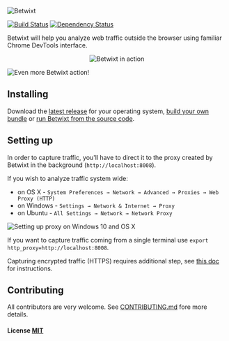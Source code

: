 ![Betwixt](http://i.imgur.com/TKNRxnx.png)

[![Build Status](https://travis-ci.org/kdzwinel/betwixt.svg?branch=master)](https://travis-ci.org/kdzwinel/betwixt)
[![Dependency Status](https://david-dm.org/kdzwinel/betwixt.svg)](https://david-dm.org/kdzwinel/betwixt)

Betwixt will help you analyze web traffic outside the browser using familiar Chrome DevTools interface.

<p align="center"><img src="http://i.imgur.com/8uWwYoc.gif" alt="Betwixt in action" /></p>
<img src="http://i.imgur.com/9mvhdPq.png" alt="Even more Betwixt action!" />

## Installing

Download the [latest release](https://github.com/kdzwinel/betwixt/releases/latest) for your operating system, [build your own bundle](docs/building.md) or [run Betwixt from the source code](docs/building.md).

## Setting up

In order to capture traffic, you'll have to direct it to the proxy created by Betwixt in the background (`http://localhost:8008`).

If you wish to analyze traffic system wide:
- on OS X - `System Preferences → Network → Advanced → Proxies → Web Proxy (HTTP)`
- on Windows - `Settings → Network & Internet → Proxy`
- on Ubuntu - `All Settings → Network → Network Proxy`

![Setting up proxy on Windows 10 and OS X](http://i.imgur.com/ZVldO35.png)

If you want to capture traffic coming from a single terminal use `export http_proxy=http://localhost:8008`.

Capturing encrypted traffic (HTTPS) requires additional step, see [this doc](docs/https.md) for instructions.

## Contributing

All contributors are very welcome. See [CONTRIBUTING.md](CONTRIBUTING.md) fore more details.

#### License [MIT](LICENSE.md)
